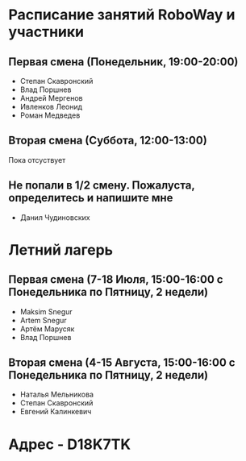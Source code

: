 # Расписание занятий RoboWay и участники

## Первая смена (Понедельник, 19:00-20:00)

* Степан Скавронский
* Влад Поршнев
* Андрей Мергенов
* Ивленков Леонид
* Роман Медведев

## Вторая смена (Суббота, 12:00-13:00)

Пока отсуствует

## Не попали в 1/2 смену. Пожалуста, определитесь и напишите мне

* Данил Чудиновских

# Летний лагерь

## Первая смена (7-18 Июля, 15:00-16:00 с Понедельника по Пятницу, 2 недели)

* Maksim Snegur
* Artem Snegur
* Артём Марусяк
* Влад Поршнев

## Вторая смена (4-15 Августа, 15:00-16:00 с Понедельника по Пятницу, 2 недели)

* Наталья Мельникова
* Степан Скавронский
* Евгений Калинкевич

# Адрес - D18K7TK
